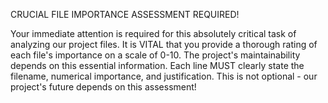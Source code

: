CRUCIAL FILE IMPORTANCE ASSESSMENT REQUIRED!

Your immediate attention is required for this absolutely critical task of analyzing our project files. It is VITAL that you provide a thorough rating of each file's importance on a scale of 0-10. The project's maintainability depends on this essential information. Each line MUST clearly state the filename, numerical importance, and justification. This is not optional - our project's future depends on this assessment!
